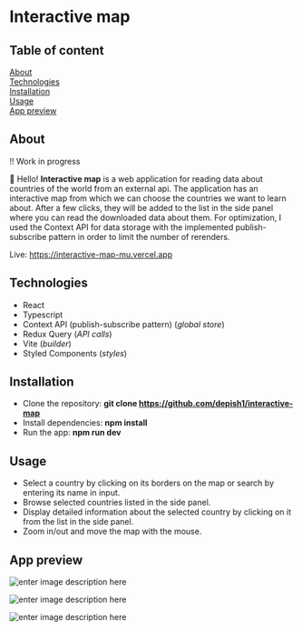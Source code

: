 # Interactive map

## Table of content

[About](#about)  
[Technologies](#technologies)  
[Installation](#installation)  
[Usage](#usage)  
[App preview](#app-preview)

## About

!! Work in progress

👋 Hello! **Interactive map** is a web application for reading data about countries of the world from an external api. The application has an interactive map from which we can choose the countries we want to learn about. After a few clicks, they will be added to the list in the side panel where you can read the downloaded data about them.
For optimization, I used the Context API for data storage with the implemented publish-subscribe pattern in order to limit the number of rerenders.

Live: https://interactive-map-mu.vercel.app

## Technologies

- React
- Typescript
- Context API (publish-subscribe pattern) (_global store_)
- Redux Query (_API calls_)
- Vite (_builder_)
- Styled Components (_styles_)

## Installation

- Clone the repository: **git clone https://github.com/depish1/interactive-map**
- Install dependencies: **npm install**
- Run the app: **npm run dev**

## Usage

- Select a country by clicking on its borders on the map or search by entering its name in input.
- Browse selected countries listed in the side panel.
- Display detailed information about the selected country by clicking on it from the list in the side panel.
- Zoom in/out and move the map with the mouse.

## App preview

![enter image description here](https://user-images.githubusercontent.com/61850475/232348912-9066adbd-0d9c-4bcd-9355-ea7dd9b37986.png)

![enter image description here](https://user-images.githubusercontent.com/61850475/232348945-0bd282f4-5866-4fd0-9e3b-221abd9eb50a.png)

![enter image description here](https://user-images.githubusercontent.com/61850475/232348981-5d7978ea-9d47-4710-b1db-40f1513d62d2.png)
